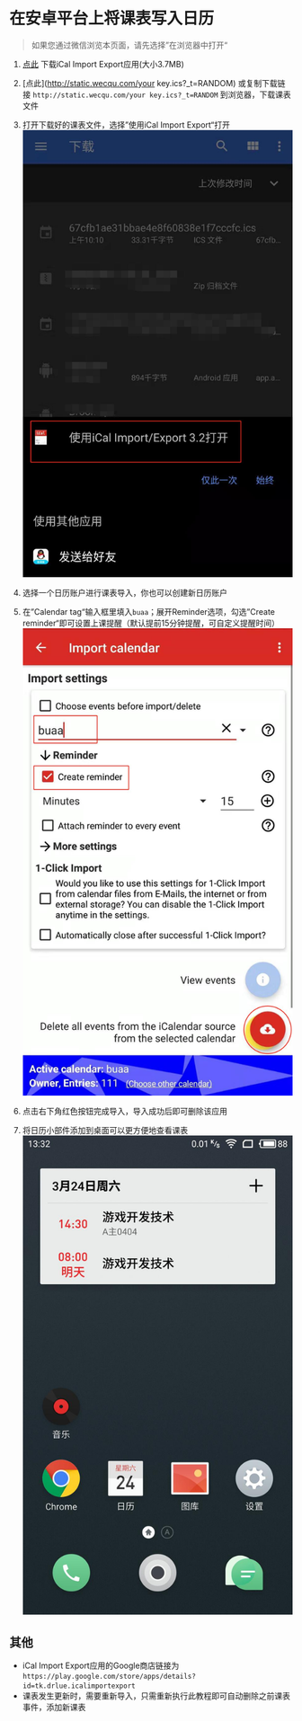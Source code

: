 # 在安卓平台上将课表写入日历
> 如果您通过微信浏览本页面，请先选择”在浏览器中打开“
1. [点此](http://static.wecqu.com/iCal%20Import%20Export%20CalDAV_v3.2v188.apk) 下载iCal Import Export应用(大小3.7MB)
2. [点此](http://static.wecqu.com/your key.ics?_t=RANDOM) 或复制下载链接 `http://static.wecqu.com/your key.ics?_t=RANDOM` 到浏览器，下载课表文件
3. 打开下载好的课表文件，选择”使用iCal Import Export“打开
![](./static/img/android_1.jpg)

4. 选择一个日历账户进行课表导入，你也可以创建新日历账户
5. 在”Calendar tag“输入框里填入`buaa`；展开Reminder选项，勾选”Create reminder“即可设置上课提醒（默认提前15分钟提醒，可自定义提醒时间）
![](./static/img/android_2.jpg)
6. 点击右下角红色按钮完成导入，导入成功后即可删除该应用
7. 将日历小部件添加到桌面可以更方便地查看课表
![](./static/img/android_3.jpg)

## 其他
 - iCal Import Export应用的Google商店链接为`https://play.google.com/store/apps/details?id=tk.drlue.icalimportexport`
 - 课表发生更新时，需要重新导入，只需重新执行此教程即可自动删除之前课表事件，添加新课表